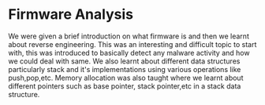 # Firmware Analysis
We were given a brief introduction on what firmware is and then we learnt about reverse engineering. This was an interesting and difficult topic to start
with, this was introduced to basically detect any malware activity and how we could deal with same.
We also learnt about different data structures particularly stack and it's implementations using various operations like push,pop,etc.
Memory allocation was also taught where we learnt about different pointers such as base pointer, stack pointer,etc in a stack data structure.
